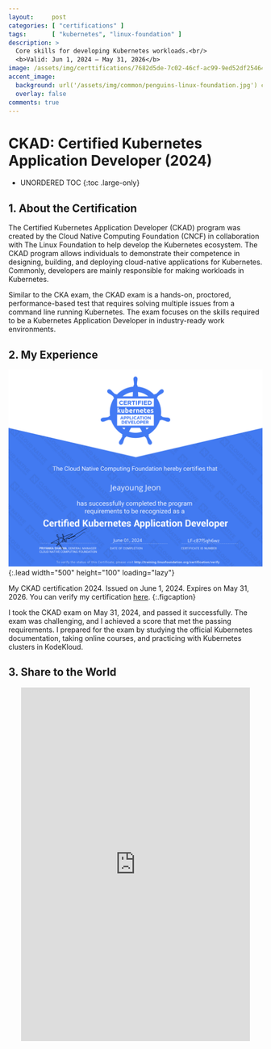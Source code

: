 ```yaml
---
layout:     post
categories: [ "certifications" ]
tags:       [ "kubernetes", "linux-foundation" ]
description: >
  Core skills for developing Kubernetes workloads.<br/>
  <b>Valid: Jun 1, 2024 – May 31, 2026</b>
image: /assets/img/certtifications/7682d5de-7c02-46cf-ac99-9ed52df25464.png
accent_image: 
  background: url('/assets/img/common/penguins-linux-foundation.jpg') center/cover
  overlay: false
comments: true
---
```


# CKAD: Certified Kubernetes Application Developer (2024)

* UNORDERED TOC
{:toc .large-only}

## 1. About the Certification

The Certified Kubernetes Application Developer (CKAD) program was created by the Cloud Native Computing Foundation (CNCF) in collaboration with The Linux Foundation to help develop the Kubernetes ecosystem. The CKAD program allows individuals to demonstrate their competence in designing, building, and deploying cloud-native applications for Kubernetes. Commonly, developers are mainly responsible for making workloads in Kubernetes.

Similar to the CKA exam, the CKAD exam is a hands-on, proctored, performance-based test that requires solving multiple issues from a command line running Kubernetes. The exam focuses on the skills required to be a Kubernetes Application Developer in industry-ready work environments.


## 2. My Experience

![CKAD Certification](/assets/img/certtifications/87b974ec-14cc-4f82-b252-c71deef28ee8.svg){:.lead width="500" height="100" loading="lazy"}

My CKAD certification 2024. Issued on June 1, 2024. Expires on May 31, 2026. You can verify my certification [here](https://www.credly.com/badges/9e072a3a-57d0-403e-8bef-5831d618675c).
{:.figcaption}

I took the CKAD exam on May 31, 2024, and passed it successfully. The exam was challenging, and I achieved a score that met the passing requirements. I prepared for the exam by studying the official Kubernetes documentation, taking online courses, and practicing with Kubernetes clusters in KodeKloud.

## 3. Share to the World

<p align="center">
  <iframe src="https://www.linkedin.com/embed/feed/update/urn:li:share:7202975037543317506" height="700px" width="90%" frameborder="0" allowfullscreen="" title="Again, I'm thrilled to share that I've successfully completed the Certified Kubernetes Application Developer (CKAD) program from The Linux Foundation"></iframe>
</p>
